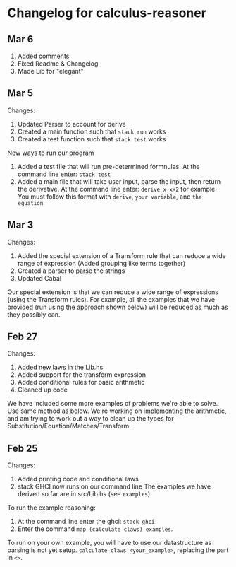 # Changelog for calculus-reasoner

## Mar 6
1. Added comments
2. Fixed Readme & Changelog
3. Made Lib for "elegant" 

## Mar 5
Changes:
1. Updated Parser to account for derive 
2. Created a main function such that `stack run` works
3. Created a test function such that `stack test` works 

New ways to run our program
1. Added a test file that will run pre-determined formnulas. At the command line enter: `stack test`
2. Added a main file that will take user input, parse the input, then return the derivative. At the command line enter: `derive x x+2` for example. You must follow this format with `derive`, `your variable`, and `the equation`


## Mar 3
Changes: 
1. Added the special extension of a Transform rule that can reduce a wide range of expression (Added grouping like terms together)
2. Created a parser to parse the strings 
3. Updated Cabal 

Our special extension is that we can reduce a wide range of expressions (using the Transform rules).
For example, all the examples that we have provided (run using the approach shown below) will be
reduced as much as they possibly can.


## Feb 27
Changes:
1. Added new laws in the Lib.hs
2. Added support for the transform expression
3. Added conditional rules for basic arithmetic 
4. Cleaned up code 

We have included some more examples of problems we're able to solve. Use same method as below. 
We're working on implementing the arithmetic, and am trying to work out a way to clean up the types
for Substitution/Equation/Matches/Transform.

## Feb 25
Changes:
1. Added printing code and conditional laws
2. stack GHCI now runs on our command line 
The examples we have derived so far are in src/Lib.hs (see `examples`).

To run the example reasoning:
1. At the command line enter the ghci: `stack ghci`
2. Enter the command `map (calculate claws) examples`.

To run on your own example, you will have to use our datastructure as parsing is not yet setup. 
`calculate claws <your_example>`, replacing the part in `<>`.

